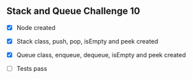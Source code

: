 
## Stack and Queue Challenge 10


- [x] Node created
- [x]  Stack class, push, pop, isEmpty and peek created
- [x]  Queue class, enqueue, dequeue, isEmpty and peek created
- [ ] Tests pass




